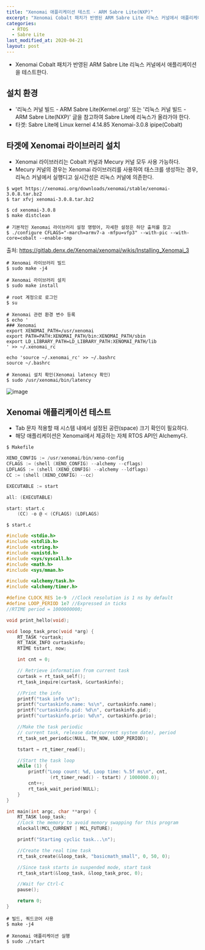 ```yaml
---
title: "Xenomai 애플리케이션 테스트 - ARM Sabre Lite(NXP)"
excerpt: "Xenomai Cobalt 패치가 반영된 ARM Sabre Lite 리눅스 커널에서 애플리케이션을 테스트한다."
categories:
  - RTOS
  - Sabre Lite
last_modified_at: 2020-04-21
layout: post
---
```

- Xenomai Cobalt 패치가 반영된 ARM Sabre Lite 리눅스 커널에서 애플리케이션을 테스트한다.



## 설치 환경
- '리눅스 커널 빌드 - ARM Sabre Lite(Kernel.org)' 또는 '리눅스 커널 빌드 - ARM Sabre Lite(NXP)' 글을 참고하여 Sabre Lite에 리눅스가 올라가야 한다.
- 타겟: Sabre Lite에 Linux kernel 4.14.85 Xenomai-3.0.8 ipipe(Cobalt)



## 타겟에 Xenomai 라이브러리 설치
- Xenomai 라이브러리는 Cobalt 커널과 Mecury 커널 모두 사용 가능하다.
- Mecury 커널의 경우는 Xenomai 라이브러리를 사용하여 태스크를 생성하는 경우, 리눅스 커널에서 실행디고 실시간성은 리눅스 커널에 의존한다. 

```
$ wget https://xenomai.org/downloads/xenomai/stable/xenomai-3.0.8.tar.bz2
$ tar xfvj xenomai-3.0.8.tar.bz2

$ cd xenomai-3.0.8 
$ make distclean

# 기본적인 Xenomai 라이브러리 설정 명령어, 자세한 설정은 하단 출처를 참고
$ ./configure CFLAGS="-march=armv7-a -mfpu=vfp3" --with-pic --with-core=cobalt --enable-smp
```

출처: <https://gitlab.denx.de/Xenomai/xenomai/wikis/Installing_Xenomai_3>

```
# Xenomai 라이브러리 빌드 
$ sudo make -j4 

# Xenomai 라이브러리 설치
$ sudo make install

# root 계정으로 로그인 
$ su 

# Xenomai 관련 환경 변수 등록
$ echo '
### Xenomai
export XENOMAI_PATH=/usr/xenomai
export PATH=PATH:XENOMAI_PATH/bin:XENOMAI_PATH/sbin
export LD_LIBRARY_PATH=LD_LIBRARY_PATH:XENOMAI_PATH/lib
' >> ~/.xenomai_rc

echo 'source ~/.xenomai_rc' >> ~/.bashrc
source ~/.bashrc

# Xenomai 설치 확인(Xenomai latency 확인)
$ sudo /usr/xenomai/bin/latency
```

![image](/assets/images/2020-04-21-Xenomai2/image1.png)



## Xenomai 애플리케이션 테스트
- Tab 문자 적용할 때 시스템 내에서 설정된 공란(space) 크기 확인이 필요하다.
- 해당 애플리케이션은 Xenomai에서 제공하는 자체 RTOS API인 Alchemy다.

```
$ Makefile 
```

```c
XENO_CONFIG := /usr/xenomai/bin/xeno-config
CFLAGS := (shell (XENO_CONFIG) --alchemy --cflags)
LDFLAGS := (shell (XENO_CONFIG) --alchemy --ldflags)
CC := (shell (XENO_CONFIG) --cc)

EXECUTABLE := start

all: (EXECUTABLE)

start: start.c
	(CC) -o @ < (CFLAGS) (LDFLAGS)
```

```
$ start.c 
```

```c
#include <stdio.h>
#include <stdlib.h>
#include <string.h>
#include <unistd.h>
#include <sys/syscall.h>
#include <math.h>
#include <sys/mman.h>

#include <alchemy/task.h>
#include <alchemy/timer.h>

#define CLOCK_RES 1e-9  //Clock resolution is 1 ns by default
#define LOOP_PERIOD 1e7 //Expressed in ticks
//RTIME period = 1000000000;

void print_hello(void);

void loop_task_proc(void *arg) {
	RT_TASK *curtask;
	RT_TASK_INFO curtaskinfo;
	RTIME tstart, now;

	int cnt = 0;

	// Retrieve information from current task
	curtask = rt_task_self();
	rt_task_inquire(curtask, &curtaskinfo);

	//Print the info
	printf("task info \n");
	printf("curtaskinfo.name: %s\n", curtaskinfo.name);
	printf("curtaskinfo.pid: %d\n", curtaskinfo.pid);
	printf("curtaskinfo.prio: %d\n", curtaskinfo.prio);

	//Make the task periodic
	// current task, release date(current system date), period
	rt_task_set_periodic(NULL, TM_NOW, LOOP_PERIOD);

	tstart = rt_timer_read();

	//Start the task loop
	while (1) {
		printf("Loop count: %d, Loop time: %.5f ms\n", cnt,
				(rt_timer_read() - tstart) / 1000000.0);
		cnt++;
		rt_task_wait_period(NULL);
	}
}

int main(int argc, char **argv) {
	RT_TASK loop_task;
	//Lock the memory to avoid memory swapping for this program
	mlockall(MCL_CURRENT | MCL_FUTURE);

	printf("Starting cyclic task...\n");

	//Create the real time task
	rt_task_create(&loop_task, "basicmath_small", 0, 50, 0);

	//Since task starts in suspended mode, start task
	rt_task_start(&loop_task, &loop_task_proc, 0);

	//Wait for Ctrl-C
	pause();

	return 0;
}
```

```
# 빌드, 쿼드코어 사용
$ make -j4

# Xenomai 애플리케이션 실행
$ sudo ./start
```
